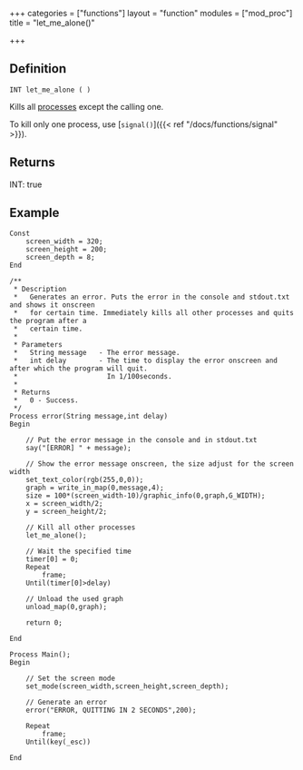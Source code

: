+++
categories = ["functions"]
layout = "function"
modules = ["mod_proc"]
title = "let_me_alone()"

+++

## Definition

    INT let_me_alone ( )

Kills all [processes](#) except the calling one.

To kill only one process, use [`signal()`]({{< ref "/docs/functions/signal" >}}).

## Returns

INT: true

## Example

```
Const
    screen_width = 320;
    screen_height = 200;
    screen_depth = 8;
End

/**
 * Description
 *   Generates an error. Puts the error in the console and stdout.txt and shows it onscreen
 *   for certain time. Immediately kills all other processes and quits the program after a
 *   certain time.
 *
 * Parameters
 *   String message   - The error message.
 *   int delay        - The time to display the error onscreen and after which the program will quit.
 *                      In 1/100seconds.
 *
 * Returns
 *   0 - Success.
 */
Process error(String message,int delay)
Begin

    // Put the error message in the console and in stdout.txt
    say("[ERROR] " + message);

    // Show the error message onscreen, the size adjust for the screen width
    set_text_color(rgb(255,0,0));
    graph = write_in_map(0,message,4);
    size = 100*(screen_width-10)/graphic_info(0,graph,G_WIDTH);
    x = screen_width/2;
    y = screen_height/2;

    // Kill all other processes
    let_me_alone();

    // Wait the specified time
    timer[0] = 0;
    Repeat
        frame;
    Until(timer[0]>delay)

    // Unload the used graph
    unload_map(0,graph);

    return 0;

End

Process Main();
Begin

    // Set the screen mode
    set_mode(screen_width,screen_height,screen_depth);

    // Generate an error
    error("ERROR, QUITTING IN 2 SECONDS",200);

    Repeat
        frame;
    Until(key(_esc))

End
```
